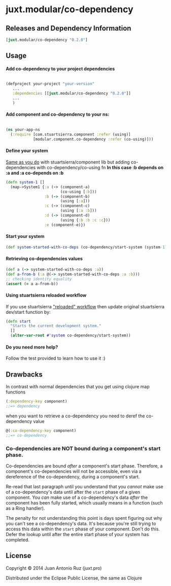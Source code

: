 # juxt.modular/co-dependency

## Releases and Dependency Information

```clojure
[juxt.modular/co-dependency "0.2.0"]
```

## Usage

#### Add co-dependency to your project dependencies

```clojure

(defproject your-project "your-version"
   ...
   :dependencies [[juxt.modular/co-dependency "0.2.0"]]
   ...
   )

```


#### Add component and co-dependency to your ns:

```clojure

(ns your-app-ns
  (:require [com.stuartsierra.component :refer (using)]
            [modular.component.co-dependency :refer (co-using)]))


```

#### Define your system

[Same as you do](https://github.com/stuartsierra/component/blob/master/test/com/stuartsierra/component_test.clj#L114-L121) with stuartsierra/component lib but adding co-dependencies with co-dependency/co-using fn
**In this case :b depends on :a and :a co-depends on :b**

```clojure
(defn system-1 []
  (map->System1 {:a (-> (component-a)
                        (co-using [:b]))
                 :b (-> (component-b)
                        (using [:a]))
                 :c (-> (component-c)
                        (using [:a :b]))
                 :d (-> (component-d)
                        (using {:b :b :c :c}))
                 :e (component-e)})

```

#### Start your system
```clojure
(def system-started-with-co-deps (co-dependency/start-system (system-1)))
```

#### Retrieving co-dependencies values
```clojure
(def a (-> system-started-with-co-deps :a))
(def a-from-b (:a @(-> system-started-with-co-deps :a :b)))
;; checking identity equality
(assert (= a a-from-b))
```

#### Using stuartsierra reloaded workflow

If you use stuartsierra ["reloaded" workflow](http://thinkrelevance.com/blog/2013/06/04/clojure-workflow-reloaded) then update original stuartsierra dev/start function by:
```clojure
(defn start
  "Starts the current development system."
  []
  (alter-var-root #'system co-dependency/start-system))
```

#### Do you need more help?
Follow the test provided to learn how to use it :)


## Drawbacks
In contrast with normal dependencies that you get using clojure map functions

```clojure
(:dependency-key component)
;;=> dependency
```

when you want to retrieve a co-dependency you need to deref the co-dependency value

```clojure
@(:co-dependency-key component)
;;=> co-dependency
```

### Co-dependencies are NOT bound during a component's start phase.

Co-dependencies are bound _after_ a component's start phase. Therefore,
a component's co-dependencies will not be accessible, even via a
dereference of the co-dependency, during a component's start.

Re-read that last paragraph until you understand that you _cannot_ make
use of a co-dependency's data until after the `start` phase of a given
component. You _can_ make use of a co-dependency's data _after_ the
component has been fully started, which usually means in a function
(such as a Ring handler).

The penalty for not understanding this point is days spent figuring out
why you can't see a co-dependency's data. It's because you're still
trying to access this data within the `start` phase of your
component. Don't do this. Defer the lookup until after the entire start
phase of your system has completed.

## License

Copyright © 2014 Juan Antonio Ruz (juxt.pro)

Distributed under the Eclipse Public License, the same as Clojure
